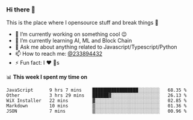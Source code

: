 ### Hi there 👋

<!--
**a233894432/a233894432** is a ✨ _special_ ✨ repository because its `README.md` (this file) appears on your GitHub profile.

Here are some ideas to get you started:

- 🔭 I’m currently working on ...
- 🌱 I’m currently learning ...
- 👯 I’m looking to collaborate on ...
- 🤔 I’m looking for help with ...
- 💬 Ask me about ...
- 📫 How to reach me: ...
- 😄 Pronouns: ...
- ⚡ Fun fact: ...
-->
 
 
This is the place where I opensource stuff and break things :rofl:

- 🔭 I’m currently working on something cool :wink:
- 🌱 I’m currently learning AI, ML and Block Chain
- 💬 Ask me about anything related to Javascript/Typescript/Python
- 📫 How to reach me: [@233894432](https://twitter.com/233894432)
- ⚡ Fun fact: I :heart: :dog:s

📊 **This week I spent my time on**
<!--START_SECTION:waka-->
```text
JavaScript      9 hrs 7 mins    █████████████████░░░░░░░░   68.35 % 
Other           3 hrs 29 mins   ██████▓░░░░░░░░░░░░░░░░░░   26.13 % 
WiX Installer   22 mins         ▓░░░░░░░░░░░░░░░░░░░░░░░░   02.85 % 
Markdown        10 mins         ▒░░░░░░░░░░░░░░░░░░░░░░░░   01.36 % 
JSON            7 mins          ▒░░░░░░░░░░░░░░░░░░░░░░░░   00.96 % 
```
<!--END_SECTION:waka-->

